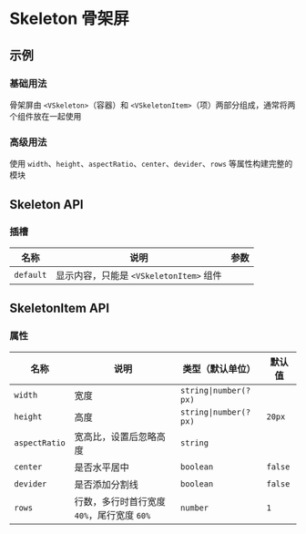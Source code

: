 # Skeleton 骨架屏

## 示例

### 基础用法

骨架屏由 `<VSkeleton>`（容器）和 `<VSkeletonItem>`（项）两部分组成，通常将两个组件放在一起使用

<preview path="./demos/basic.vue"></preview>

### 高级用法

使用 `width`、`height`、`aspectRatio`、`center`、`devider`、`rows` 等属性构建完整的模块

<preview path="./demos/module.vue"></preview>

## Skeleton API

### 插槽

| 名称      | 说明                                    | 参数 |
| --------- | --------------------------------------- | ---- |
| `default` | 显示内容，只能是 `<VSkeletonItem>` 组件 |      |

## SkeletonItem API

### 属性

| 名称          | 说明                                       | 类型（默认单位）      | 默认值  |
| ------------- | ------------------------------------------ | --------------------- | ------- |
| `width`       | 宽度                                       | `string\|number(?px)` |         |
| `height`      | 高度                                       | `string\|number(?px)` | `20px`  |
| `aspectRatio` | 宽高比，设置后忽略高度                     | `string`              |         |
| `center`      | 是否水平居中                               | `boolean`             | `false` |
| `devider`     | 是否添加分割线                             | `boolean`             | `false` |
| `rows`        | 行数，多行时首行宽度 `40%`，尾行宽度 `60%` | `number`              | `1`     |
